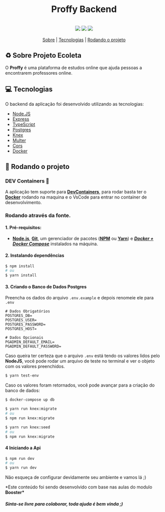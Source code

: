 <h1 style="text-align:center">Proffy Backend</h1>
<br>
<div align="center">
    <img src="https://img.shields.io/badge/Server-nodejs-success">
    <img src="https://img.shields.io/badge/%3C%3E-typescript-blueviolet">
    <img src="https://img.shields.io/badge/Database-Postgres-blue">
</div>
<br>

<div align="center">
    <a href="#sobre">Sobre</a> | <a href="#tecnologias">Tecnologias</a> | <a href="#run">Rodando o projeto</a>
</div>

<a id="sobre"></a>

## :recycle: Sobre Projeto Ecoleta

O **Proffy** é uma plataforma de estudos online que ajuda pessoas a encontrarem professores online.

<a id="tecnologias"></a>

## :computer: Tecnologias

O backend da aplicação foi desenvolvido utilizando as tecnologias:

- [Node.JS](https://nodejs.org/en/docs/)
- [Express](https://expressjs.com/)
- [TypeScript](https://www.typescriptlang.org/)
- [Postgres](https://www.postgresql.org)
- [Knex](http://knexjs.org/)
- [Multer](https://www.npmjs.com/package/multer)
- [Cors](https://github.com/expressjs/cors)
- [Docker](https://www.docker.com)

<a id="run"></a>

## :running: Rodando o projeto

### DEV Containers 🤯

A aplicação tem suporte para **[DevContainers](https://code.visualstudio.com/docs/remote/containers)**, para rodar basta ter o **[Docker](https://www.docker.com)** rodando na maquina e o VsCode para entrar no container de desenvolvimento.

### Rodando através da fonte.

#### 1. Pré-requisitos:

- **[Node.js](https://nodejs.org/en/)**, **[Git](https://git-scm.com/)**, um gerenciador de pacotes (**[NPM](https://www.npmjs.com/)** ou **[Yarn](https://yarnpkg.com/)**) e **_[Docker + Docker Compose](https://www.docker.com)_** instalados na máquina.

#### 2. Instalando dependências

```bash
$ npm install
# ou
$ yarn install
```

#### 3. Criando o Banco de Dados Postgres

Preencha os dados do arquivo `.env.example` e depois renomeie ele para `.env`

```.env
# Dados Obrigatórios
POSTGRES_DB=
POSTGRES_USER=
POSTGRES_PASSWORD=
POSTGRES_HOST=

# Dados Opcionais
PGADMIN_DEFAULT_EMAIL=
PGADMIN_DEFAULT_PASSWORD=

```

Caso queira ter certeza que o arquivo `.env` está tendo os valores lidos pelo **NodeJS**, você pode rodar um arquivo de teste no terminal e ver o objeto com os valores preenchidos.

```bash
$ yarn test-env
```

Caso os valores foram retornados, você pode avançar para a criação do banco de dados:

```bash
$ docker-compose up db
```

```bash
$ yarn run knex:migrate
# ou
$ npm run knex:migrate

$ yarn run knex:seed
# ou
$ npm run knex:migrate
```

#### 4 Iniciando a Api

```bash
$ npm run dev
# ou
$ yarn run dev
```

Não esqueça de configurar devidamente seu ambiente e vamos lá ;)

\*Este conteúdo foi sendo desenvolvido com base nas aulas do modulo **Booster\***

#### _Sinta-se livre para colaborar, toda ajuda é bem vinda ;)_

<br/>
